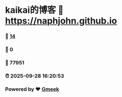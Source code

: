 # kaikai的博客 :link: https://naphjohn.github.io 
### :page_facing_up: [14](https://naphjohn.github.io/tag.html) 
### :speech_balloon: 0 
### :hibiscus: 77951 
### :alarm_clock: 2025-09-28 16:20:53 
### Powered by :heart: [Gmeek](https://github.com/Meekdai/Gmeek)
